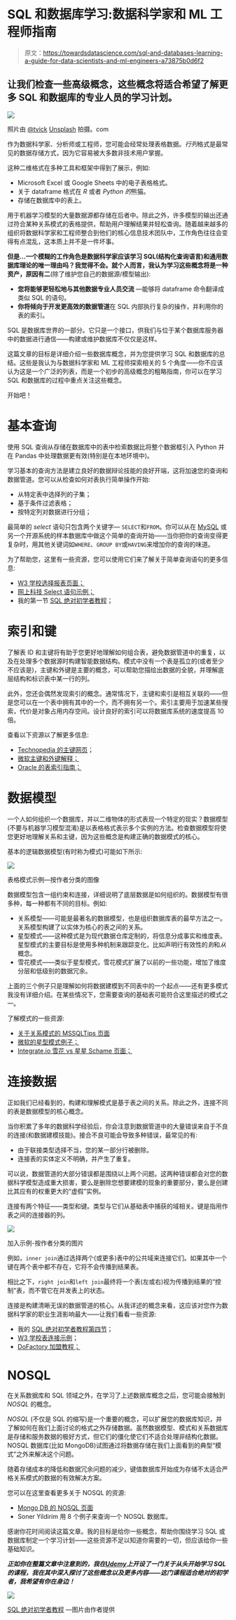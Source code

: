 # SQL 和数据库学习:数据科学家和 ML 工程师指南

> 原文：<https://towardsdatascience.com/sql-and-databases-learning-a-guide-for-data-scientists-and-ml-engineers-a73875b0d6f2>

## 让我们检查一些高级概念，这些概念将适合希望了解更多 SQL 和数据库的专业人员的学习计划。

![](img/bc848f45198c833c62d0126fa5eb252f.png)

照片由 [@tvick](https://unsplash.com/@tvick) [Unsplash](https://medium.com/u/2053395ac335?source=post_page-----a73875b0d6f2--------------------------------) 拍摄。com

作为数据科学家、分析师或工程师，您可能会经常处理表格数据。*行列*格式是最常见的数据存储方式，因为它容易被大多数非技术用户掌握。

这种二维格式在多种工具和框架中得到了展示，例如:

*   Microsoft Excel 或 Google Sheets 中的电子表格格式。
*   关于 dataframe 格式在 *R* 或者 *Python 的*熊猫。
*   存储在数据库中的表上。

用于机器学习模型的大量数据源都存储在后者中。除此之外，许多模型的输出还通过符合某种关系模式的表格提供，帮助用户理解结果并轻松查询。随着越来越多的组织将数据科学家和工程师整合到他们的核心信息技术团队中，工作角色往往会变得有点混乱，这本质上并不是一件坏事。

**但是...一个模糊的工作角色是数据科学家应该学习 SQL(结构化查询语言)和通用数据库理论的唯一理由吗？**我觉得不会。就个人而言，我认为**学习这些概念将是一种资产，原因有二**(除了维护您自己的数据源/模型输出):

*   **您将能够更轻松地与其他数据专业人员交流** —能够将 dataframe 命令翻译成类似 SQL 的语句。
*   **你将倾向于开发更高效的数据管道**在 SQL 内部执行复杂的操作，并利用你的表的索引。

SQL 是数据库世界的一部分。它只是一个接口，供我们与位于某个数据库服务器中的数据进行通信——构建或维护数据库不仅仅是这样。

这篇文章的目标是详细介绍一些数据库概念，并为您提供学习 SQL 和数据库的总结。这些是我认为与数据科学家和 ML 工程师探索相关的 5 个角度——你不应该认为这是一个广泛的列表，而是一个初步的高级概念的粗略指南，你可以在学习 SQL 和数据库的过程中重点关注这些概念。

开始吧！

# 基本查询

使用 SQL 查询从存储在数据库中的表中检索数据比将整个数据框引入 Python 并在 Pandas 中处理数据更有效(特别是在本地环境中)。

学习基本的查询方法是建立良好的数据辩论技能的良好开端，这将加速您的查询和数据管道。您可以从检查如何对表执行简单操作开始:

*   从特定表中选择列的子集；
*   基于条件过滤表格；
*   按特定列对数据进行分组；

最简单的 *select* 语句只包含两个关键字— `SELECT`和`FROM`。你可以从在 [MySQL](https://www.mysql.com/) 或另一个开源系统的样本数据库中做这个简单的查询开始——当你把你的查询变得更复杂时，用其他关键词如`WHERE`、`GROUP BY`或`HAVING`来增加你的查询的味道。

为了帮助您，这里有一些资源，您可以使用它们来了解关于简单查询语句的更多信息:

*   [W3 学校选择报表页面；](https://www.w3schools.com/sql/sql_select.asp)
*   [网上科技 Select 语句示例；](http://techonthenet.com/sql/select.php)
*   我的第一节 [SQL 绝对初学者教程](https://www.udemy.com/course/sql-for-absolute-beginners/?couponCode=MEDIUMREADERS)；

# 索引和键

了解表 ID 和主键将有助于您更好地理解如何组合表，避免数据管道中的重复，以及在处理多个数据源时构建智能数据结构。模式中没有一个表是孤立的(或者至少不应该是)，主键和外键是主要的概念，可以帮助您描绘出数据的全貌，并理解底层结构和标识表中某一行的列。

此外，您还会偶然发现索引的概念。通常情况下，主键和索引是相互关联的——但是您可以在一个表中拥有其中的一个，而不拥有另一个。索引主要用于加速某些搜索，代价是对象占用内存空间。设计良好的索引可以将数据库系统的速度提高 10 倍。

查看以下资源以了解更多信息:

*   [Technopedia 的主键网页](https://www.techopedia.com/definition/5547/primary-key)；
*   [微软主键和外键解释；](https://docs.microsoft.com/en-us/sql/relational-databases/tables/primary-and-foreign-key-constraints?view=sql-server-ver16)
*   [Oracle 的表索引指南；](https://docs.oracle.com/cd/E11882_01/server.112/e40540/indexiot.htm#CNCPT1170)

# 数据模型

一个人如何组织一个数据库，并以二维物体的形式表现一个特定的现实？数据模型(不要与机器学习模型混淆)是以表格格式表示多个实例的方法。检查数据模型将使您更好地理解关系和主键，因为这些概念是构建正确的数据模式的核心。

基本的逻辑数据模型(有时称为模式)可能如下所示:

![](img/319414b5dd60dbed8b4df13d322dc8e5.png)

表格模式示例—按作者分类的图像

数据模型包含一组约束和连接，详细说明了底层数据是如何组织的。数据模型有很多种，每一种都有不同的目标。例如:

*   关系模型——可能是最著名的数据模型，也是组织数据库表的最早方法之一。关系模型构建了以实体为核心的表之间的关系。
*   星型模式——这种模式是为现代数据仓库定制的，将信息分成事实和维度表。星型模式的主要目标是使用多种机制来跟踪变化，比如声明行有效性的*到*和*从*概念。
*   雪花模式——类似于星型模式，雪花模式扩展了以前的一些功能，增加了维度分层和低级别的数据冗余。

上面的三个例子只是理解如何将数据建模到不同表中的一个起点——还有更多模式我没有详细介绍。在某些情况下，您需要查询的基础表可能符合这里描述的模式之一。

了解模式的一些资源:

*   [关于关系模式的 MSSQLTips 页面](https://www.mssqltips.com/sqlservertip/6892/relational-database/)
*   [微软的星型模式例子；](https://docs.microsoft.com/en-us/power-bi/guidance/star-schema)
*   [Integrate.io 雪花 vs 星星 Schame 页面；](https://www.integrate.io/blog/snowflake-schemas-vs-star-schemas-what-are-they-and-how-are-they-different/)

# 连接数据

正如我们已经看到的，构建和理解模式是基于表之间的关系。除此之外，连接不同的表是数据模型的核心概念。

当你积累了多年的数据科学经验后，你会注意到数据管道中的大量错误来自于不良的连接(和数据建模技能)。接合不良可能会导致多种错误，最常见的有:

*   由于联接类型选择不当，您的某一部分行被删除。
*   连接表的实体定义不明确，并产生了重复。

可以说，数据管道的大部分错误都是围绕以上两个问题。这两种错误都会对您的数据科学模型造成重大损害，要么是删除您想要建模的现象的重要部分，要么是创建比其应有的权重更大的“虚假”实例。

连接有两个特征——类型和键。类型与它们从基础表中捕获的域相关。键是指用作表之间的连接器的列。

![](img/0469987f6e29eeda77e5fffec4102139.png)

加入示例-按作者分类的图片

例如，`inner join`通过选择两个(或更多)表中的公共域来连接它们。如果其中一个键在两个表中都不存在，它将不会传播到结果表。

相比之下，`right join`和`left join`最终将一个表(左或右)视为传播到结果的“控制”表，而不管它在并发表上的状态。

连接是构建清晰无误的数据管道的核心。从我详述的概念来看，这应该对您作为数据科学家的职业生涯影响最大——让我们看看一些资源:

*   我的 [SQL 绝对初学者教程第四节](https://www.udemy.com/course/sql-for-absolute-beginners/?couponCode=MEDIUMREADERS)；
*   [W3 学校表连接示例](https://www.w3schools.com/sql/sql_join.asp)；
*   [DoFactory 加盟教程；](https://www.dofactory.com/sql/join)

# NOSQL

在关系数据库和 SQL 领域之外，在学习了上述数据库概念之后，您可能会接触到 *NOSQL* 的概念。

*NOSQL* (不仅是 SQL 的缩写)是一个重要的概念，可以扩展您的数据库知识，并了解如何在我们上面讨论的格式之外存储数据。虽然数据模型、模式和关系数据库是存储和服务数据的极好方式，但它们的僵化使它们不适合处理非结构化数据。NOSQL 数据库(比如 MongoDB)试图通过将数据存储在我们上面看到的典型“模式”之外来解决这个问题。

随着存储成本的降低和数据冗余问题的减少，键值数据库开始成为存储不太适合严格关系模式的数据的有效解决方案。

您可以在这里查看更多关于 NOSQL 的资源:

*   [Mongo DB 的 NOSQL 页面](https://www.mongodb.com/nosql-explained)
*   Soner Yildirim 用 8 个例子来查询一个 NOSQL 数据库。

感谢你花时间阅读这篇文章。我的目标是给你一些概念，帮助你围绕学习 SQL 或数据库制定一个学习计划——这些资源不足以知道你需要的一切，但应该给你一些基础知识。

***正如你在整篇文章中注意到的，我在***[***Udemy***](https://www.udemy.com/course/sql-for-absolute-beginners/?referralCode=23E560A160F7202E026F)***上开设了一门关于从头开始学习 SQL 的课程，我在其中深入探讨了这些概念以及更多内容——这门课程适合绝对的初学者，我希望有你在身边！***

![](img/9cb417b69692eabb3565ea57e2ffa67b.png)

[SQL 绝对初学者教程](http://udemy.com/course/sql-for-absolute-beginners/?couponCode=MEDIUMREADERS) —图片由作者提供

[](https://medium.com/membership/@ivopbernardo) 